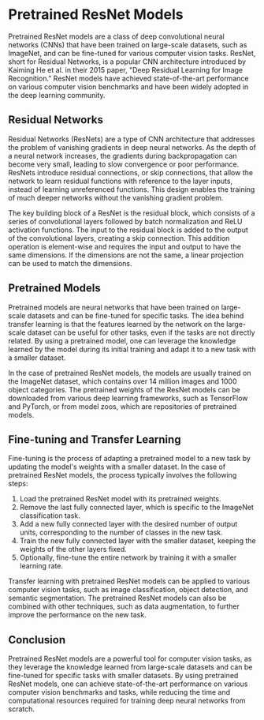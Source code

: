 # Pretrained ResNet Models

Pretrained ResNet models are a class of deep convolutional neural networks (CNNs) that have been trained on large-scale datasets, such as ImageNet, and can be fine-tuned for various computer vision tasks. ResNet, short for Residual Networks, is a popular CNN architecture introduced by Kaiming He et al. in their 2015 paper, "Deep Residual Learning for Image Recognition." ResNet models have achieved state-of-the-art performance on various computer vision benchmarks and have been widely adopted in the deep learning community.

## Residual Networks

Residual Networks (ResNets) are a type of CNN architecture that addresses the problem of vanishing gradients in deep neural networks. As the depth of a neural network increases, the gradients during backpropagation can become very small, leading to slow convergence or poor performance. ResNets introduce residual connections, or skip connections, that allow the network to learn residual functions with reference to the layer inputs, instead of learning unreferenced functions. This design enables the training of much deeper networks without the vanishing gradient problem.

The key building block of a ResNet is the residual block, which consists of a series of convolutional layers followed by batch normalization and ReLU activation functions. The input to the residual block is added to the output of the convolutional layers, creating a skip connection. This addition operation is element-wise and requires the input and output to have the same dimensions. If the dimensions are not the same, a linear projection can be used to match the dimensions.

## Pretrained Models

Pretrained models are neural networks that have been trained on large-scale datasets and can be fine-tuned for specific tasks. The idea behind transfer learning is that the features learned by the network on the large-scale dataset can be useful for other tasks, even if the tasks are not directly related. By using a pretrained model, one can leverage the knowledge learned by the model during its initial training and adapt it to a new task with a smaller dataset.

In the case of pretrained ResNet models, the models are usually trained on the ImageNet dataset, which contains over 14 million images and 1000 object categories. The pretrained weights of the ResNet models can be downloaded from various deep learning frameworks, such as TensorFlow and PyTorch, or from model zoos, which are repositories of pretrained models.

## Fine-tuning and Transfer Learning

Fine-tuning is the process of adapting a pretrained model to a new task by updating the model's weights with a smaller dataset. In the case of pretrained ResNet models, the process typically involves the following steps:

1. Load the pretrained ResNet model with its pretrained weights.
2. Remove the last fully connected layer, which is specific to the ImageNet classification task.
3. Add a new fully connected layer with the desired number of output units, corresponding to the number of classes in the new task.
4. Train the new fully connected layer with the smaller dataset, keeping the weights of the other layers fixed.
5. Optionally, fine-tune the entire network by training it with a smaller learning rate.

Transfer learning with pretrained ResNet models can be applied to various computer vision tasks, such as image classification, object detection, and semantic segmentation. The pretrained ResNet models can also be combined with other techniques, such as data augmentation, to further improve the performance on the new task.

## Conclusion

Pretrained ResNet models are a powerful tool for computer vision tasks, as they leverage the knowledge learned from large-scale datasets and can be fine-tuned for specific tasks with smaller datasets. By using pretrained ResNet models, one can achieve state-of-the-art performance on various computer vision benchmarks and tasks, while reducing the time and computational resources required for training deep neural networks from scratch.
